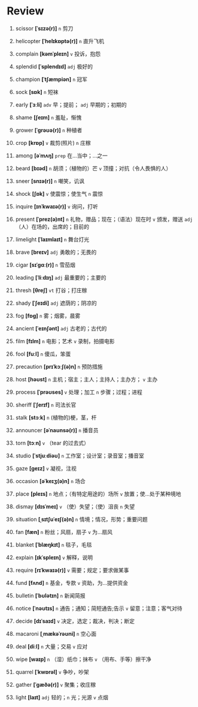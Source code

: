 # Review
1. scissor **[ˈsɪzə(r)]** `n` 剪刀

2. helicopter **[ˈhelɪkɒptə(r)]** `n` 直升飞机

3. complain **[kəmˈpleɪn]** `v` 投诉，抱怨

4. splendid **[ˈsplendɪd]** `adj` 极好的

5. champion **[ˈtʃæmpiən]** `n` 冠军

6. sock **[sɒk]** `n` 短袜

7. early **[ˈɜːli]** `adv` 早；提前； `adj` 早期的；初期的

8. shame **[ʃeɪm]** `n` 羞耻，惭愧

9. grower **[ˈɡrəʊə(r)]** `n` 种植者

10. crop **[krɒp]** `v` 裁剪(照片) `n` 庄稼

11. among **[əˈmʌŋ]** `prep` 在...当中；...之一

12. beard **[bɪəd]** `n` 胡须；（植物的）芒 `v` 顶撞；对抗（令人畏惧的人）

13. sneer **[snɪə(r)]** `n` 嘲笑，讥讽

14. shock **[ʃɒk]** `v` 使震惊；使生气 `n` 震惊

15. inquire **[ɪnˈkwaɪə(r)]** `v` 询问，打听

16. present **[ˈprez(ə)nt]** `n` 礼物，赠品；现在；（语法）现在时 `v` 颁发，赠送 `adj` （人）在场的，出席的；目前的

17. limelight **[ˈlaɪmlaɪt]** `n` 舞台灯光

18. brave **[breɪv]** `adj` 勇敢的；无畏的

19. cigar **[sɪˈɡɑː(r)]** `n` 雪茄烟

20. leading **[ˈliːdɪŋ]** `adj` 最重要的；主要的

21. thresh **[θreʃ]** `vt` 打谷；打庄稼

22. shady **[ˈʃeɪdi]** `adj` 遮荫的；阴凉的

23. fog **[fɒɡ]** `n` 雾；烟雾，晨雾

24. ancient **[ˈeɪnʃənt]** `adj` 古老的；古代的

25. film **[fɪlm]** `n` 电影；艺术 `v` 录制，拍摄电影

26. fool **[fuːl]** `n` 傻瓜，笨蛋

27. precaution **[prɪˈkɔːʃ(ə)n]** `n` 预防措施

28. host **[həʊst]** `n` 主机；宿主；主人；主持人；主办方； `v` 主办

29. process **[ˈprəʊses]** `v` 处理；加工 `n` 步骤；过程；进程

30. sheriff **[ˈʃerɪf]** `n` 司法长官

31. stalk **[stɔːk]** `n` (植物的)梗，茎，杆

32. announcer **[əˈnaʊnsə(r)]** `n` 播音员

33. torn **[tɔːn]** `v` （tear 的过去式）

34. studio **[ˈstjuːdiəʊ]** `n` 工作室；设计室；录音室；播音室

35. gaze **[ɡeɪz]** `v` 凝视，注视

36. occasion **[əˈkeɪʒ(ə)n]** `n` 场合

37. place **[pleɪs]** `n` 地点；（有特定用途的）场所 `v` 放置；使...处于某种境地

38. dismay **[dɪsˈmeɪ]** `v` （使）失望；（使）沮丧 `n` 失望

39. situation **[ˌsɪtʃuˈeɪʃ(ə)n]** `n` 情境；情况，形势；重要问题

40. fan **[fæn]** `n` 粉丝；风扇，扇子 `v` 为...扇风

41. blanket **[ˈblæŋkɪt]** `n` 毯子，毛毯

42. explain **[ɪkˈspleɪn]** `v` 解释，说明

43. require **[rɪˈkwaɪə(r)]** `v` 需要；规定；要求做某事

44. fund **[fʌnd]** `n` 基金，专款 `v` 资助，为...提供资金

45. bulletin **[ˈbʊlətɪn]** `n` 新闻简报

46. notice **[ˈnəʊtɪs]** `n` 通告；通知；简短通告;告示 `v` 留意；注意；客气对待

47. decide **[dɪˈsaɪd]** `v` 决定，选定；裁决，判决；断定

48. macaroni **[ˌmækəˈrəʊni]** `n` 空心面

49. deal **[diːl]** `n` 大量；交易 `v` 应对

50. wipe **[waɪp]** `n` （湿）纸巾；抹布 `v` （用布、手等）擦干净

51. quarrel **[ˈkwɒrəl]** `v` 争吵，吵架

52. gather **[ˈɡæðə(r)]** `v` 聚集；收庄稼

53. light **[laɪt]** `adj` 轻的；`n` 光；光源 `v` 点烟

